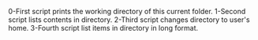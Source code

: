 0-First script prints the working directory of this current folder.
1-Second script lists contents in directory.
2-Third script changes directory to user's home.
3-Fourth script list items in directory in long format.
